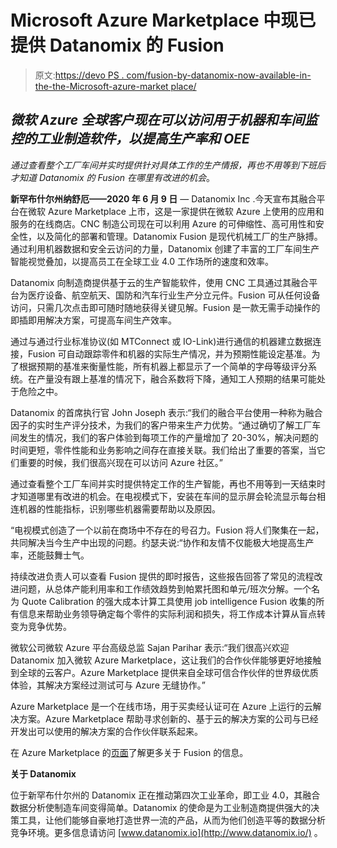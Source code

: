 # Microsoft Azure Marketplace 中现已提供 Datanomix 的 Fusion

> 原文:[https://devo PS . com/fusion-by-datanomix-now-available-in-the-the-Microsoft-azure-market place/](https://devops.com/fusion-by-datanomix-now-available-in-the-microsoft-azure-marketplace/)

## *微软 Azure 全球客户现在可以访问用于机器和车间监控的工业制造软件，以提高生产率和 OEE*

*通过查看整个工厂车间并实时提供针对具体工作的生产情报，再也不用等到下班后才知道 Datanomix 的 Fusion 在哪里有改进的机会*。

**新罕布什尔州纳舒厄——2020 年 6 月 9 日** — Datanomix Inc .今天宣布其融合平台在微软 Azure Marketplace 上市，这是一家提供在微软 Azure 上使用的应用和服务的在线商店。CNC 制造公司现在可以利用 Azure 的可伸缩性、高可用性和安全性，以及简化的部署和管理。Datanomix Fusion 是现代机械工厂的生产脉搏。通过利用机器数据和安全云访问的力量，Datanomix 创建了丰富的工厂车间生产智能视觉叠加，以提高员工在全球工业 4.0 工作场所的速度和效率。

Datanomix 向制造商提供基于云的生产智能软件，使用 CNC 工具通过其融合平台为医疗设备、航空航天、国防和汽车行业生产分立元件。Fusion 可从任何设备访问，只需几次点击即可随时随地获得关键见解。Fusion 是一款无需手动操作的即插即用解决方案，可提高车间生产效率。

通过与通过行业标准协议(如 MTConnect 或 IO-Link)进行通信的机器建立数据连接，Fusion 可自动跟踪零件和机器的实际生产情况，并为预期性能设定基准。为了根据预期的基准来衡量性能，所有机器上都显示了一个简单的字母等级评分系统。在产量没有跟上基准的情况下，融合系数将下降，通知工人预期的结果可能处于危险之中。

Datanomix 的首席执行官 John Joseph 表示:“我们的融合平台使用一种称为融合因子的实时生产评分技术，为我们的客户带来生产力优势。“通过确切了解工厂车间发生的情况，我们的客户体验到每项工作的产量增加了 20-30%，解决问题的时间更短，零件性能和业务影响之间存在直接关联。我们给出了重要的答案，当它们重要的时候，我们很高兴现在可以访问 Azure 社区。”

通过查看整个工厂车间并实时提供特定工作的生产智能，再也不用等到一天结束时才知道哪里有改进的机会。在电视模式下，安装在车间的显示屏会轮流显示每台相连机器的性能指标，识别哪些机器需要帮助以及原因。

“电视模式创造了一个以前在商场中不存在的号召力。Fusion 将人们聚集在一起，共同解决当今生产中出现的问题。约瑟夫说:“协作和友情不仅能极大地提高生产率，还能鼓舞士气。

持续改进负责人可以查看 Fusion 提供的即时报告，这些报告回答了常见的流程改进问题，从总体产能利用率和工作绩效趋势到帕累托图和单元/班次分解。一个名为 Quote Calibration 的强大成本计算工具使用 job intelligence Fusion 收集的所有信息来帮助业务领导确定每个零件的实际利润和损失，将工作成本计算从盲点转变为竞争优势。

微软公司微软 Azure 平台高级总监 Sajan Parihar 表示:“我们很高兴欢迎 Datanomix 加入微软 Azure Marketplace，这让我们的合作伙伴能够更好地接触到全球的云客户。Azure Marketplace 提供来自全球可信合作伙伴的世界级优质体验，其解决方案经过测试可与 Azure 无缝协作。”

Azure Marketplace 是一个在线市场，用于买卖经认证可在 Azure 上运行的云解决方案。Azure Marketplace 帮助寻求创新的、基于云的解决方案的公司与已经开发出可以使用的解决方案的合作伙伴联系起来。

在 Azure Marketplace 的[页面](https://azuremarketplace.microsoft.com/en-us/marketplace/apps/datanomixinc.fusion_dev_1?ocid=GTMRewards_PR_fusion_dev_1_849f)了解更多关于 Fusion 的信息。

**关于 Datanomix**

位于新罕布什尔州的 Datanomix 正在推动第四次工业革命，即工业 4.0，其融合数据分析使制造车间变得简单。Datanomix 的使命是为工业制造商提供强大的决策工具，让他们能够自豪地打造世界一流的产品，从而为他们创造平等的数据分析竞争环境。更多信息请访问 [www.datanomix.io](http://www.datanomix.io/) 。

###
